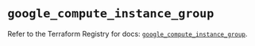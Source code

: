 # `google_compute_instance_group`

Refer to the Terraform Registry for docs: [`google_compute_instance_group`](https://registry.terraform.io/providers/hashicorp/google/5.41.0/docs/resources/compute_instance_group).
